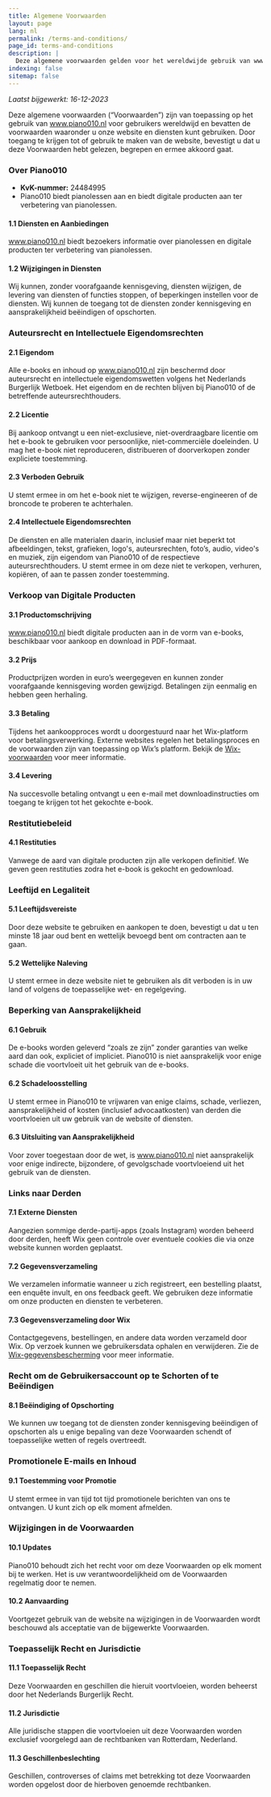 ```yaml
---
title: Algemene Voorwaarden
layout: page
lang: nl
permalink: /terms-and-conditions/
page_id: terms-and-conditions
description: |
  Deze algemene voorwaarden gelden voor het wereldwijde gebruik van www.piano010.nl. Ze beschrijven hoe u onze website en diensten kunt gebruiken. Door de site te bezoeken of te gebruiken, bevestigt u dat u deze voorwaarden hebt gelezen, begrepen en ermee akkoord gaat.
indexing: false
sitemap: false
---
```


_Laatst bijgewerkt: 16-12-2023_

Deze algemene voorwaarden (“Voorwaarden”) zijn van toepassing op het gebruik van www.piano010.nl voor gebruikers wereldwijd en bevatten de voorwaarden waaronder u onze website en diensten kunt gebruiken. Door toegang te krijgen tot of gebruik te maken van de website, bevestigt u dat u deze Voorwaarden hebt gelezen, begrepen en ermee akkoord gaat.

### Over Piano010

- **KvK-nummer:** 24484995
- Piano010 biedt pianolessen aan en biedt digitale producten aan ter verbetering van pianolessen.

#### 1.1 Diensten en Aanbiedingen
www.piano010.nl biedt bezoekers informatie over pianolessen en digitale producten ter verbetering van pianolessen.

#### 1.2 Wijzigingen in Diensten
Wij kunnen, zonder voorafgaande kennisgeving, diensten wijzigen, de levering van diensten of functies stoppen, of beperkingen instellen voor de diensten. Wij kunnen de toegang tot de diensten zonder kennisgeving en aansprakelijkheid beëindigen of opschorten.

### Auteursrecht en Intellectuele Eigendomsrechten

#### 2.1 Eigendom
Alle e-books en inhoud op www.piano010.nl zijn beschermd door auteursrecht en intellectuele eigendomswetten volgens het Nederlands Burgerlijk Wetboek. Het eigendom en de rechten blijven bij Piano010 of de betreffende auteursrechthouders.

#### 2.2 Licentie
Bij aankoop ontvangt u een niet-exclusieve, niet-overdraagbare licentie om het e-book te gebruiken voor persoonlijke, niet-commerciële doeleinden. U mag het e-book niet reproduceren, distribueren of doorverkopen zonder expliciete toestemming.

#### 2.3 Verboden Gebruik
U stemt ermee in om het e-book niet te wijzigen, reverse-engineeren of de broncode te proberen te achterhalen.

#### 2.4 Intellectuele Eigendomsrechten
De diensten en alle materialen daarin, inclusief maar niet beperkt tot afbeeldingen, tekst, grafieken, logo's, auteursrechten, foto’s, audio, video's en muziek, zijn eigendom van Piano010 of de respectieve auteursrechthouders. U stemt ermee in om deze niet te verkopen, verhuren, kopiëren, of aan te passen zonder toestemming.

### Verkoop van Digitale Producten

#### 3.1 Productomschrijving
www.piano010.nl biedt digitale producten aan in de vorm van e-books, beschikbaar voor aankoop en download in PDF-formaat.

#### 3.2 Prijs
Productprijzen worden in euro’s weergegeven en kunnen zonder voorafgaande kennisgeving worden gewijzigd. Betalingen zijn eenmalig en hebben geen herhaling.

#### 3.3 Betaling
Tijdens het aankoopproces wordt u doorgestuurd naar het Wix-platform voor betalingsverwerking. Externe websites regelen het betalingsproces en de voorwaarden zijn van toepassing op Wix’s platform. Bekijk de [Wix-voorwaarden](https://www.wix.com/about/terms-of-payments) voor meer informatie.

#### 3.4 Levering
Na succesvolle betaling ontvangt u een e-mail met downloadinstructies om toegang te krijgen tot het gekochte e-book.

### Restitutiebeleid

#### 4.1 Restituties
Vanwege de aard van digitale producten zijn alle verkopen definitief. We geven geen restituties zodra het e-book is gekocht en gedownload.

### Leeftijd en Legaliteit

#### 5.1 Leeftijdsvereiste
Door deze website te gebruiken en aankopen te doen, bevestigt u dat u ten minste 18 jaar oud bent en wettelijk bevoegd bent om contracten aan te gaan.

#### 5.2 Wettelijke Naleving
U stemt ermee in deze website niet te gebruiken als dit verboden is in uw land of volgens de toepasselijke wet- en regelgeving.

### Beperking van Aansprakelijkheid

#### 6.1 Gebruik
De e-books worden geleverd “zoals ze zijn” zonder garanties van welke aard dan ook, expliciet of impliciet. Piano010 is niet aansprakelijk voor enige schade die voortvloeit uit het gebruik van de e-books.

#### 6.2 Schadeloosstelling
U stemt ermee in Piano010 te vrijwaren van enige claims, schade, verliezen, aansprakelijkheid of kosten (inclusief advocaatkosten) van derden die voortvloeien uit uw gebruik van de website of diensten.

#### 6.3 Uitsluiting van Aansprakelijkheid
Voor zover toegestaan door de wet, is www.piano010.nl niet aansprakelijk voor enige indirecte, bijzondere, of gevolgschade voortvloeiend uit het gebruik van de diensten.

### Links naar Derden

#### 7.1 Externe Diensten
Aangezien sommige derde-partij-apps (zoals Instagram) worden beheerd door derden, heeft Wix geen controle over eventuele cookies die via onze website kunnen worden geplaatst.

#### 7.2 Gegevensverzameling
We verzamelen informatie wanneer u zich registreert, een bestelling plaatst, een enquête invult, en ons feedback geeft. We gebruiken deze informatie om onze producten en diensten te verbeteren.

#### 7.3 Gegevensverzameling door Wix
Contactgegevens, bestellingen, en andere data worden verzameld door Wix. Op verzoek kunnen we gebruikersdata ophalen en verwijderen. Zie de [Wix-gegevensbescherming](https://www.wix.com/about/privacy-dpa-users) voor meer informatie.

### Recht om de Gebruikersaccount op te Schorten of te Beëindigen

#### 8.1 Beëindiging of Opschorting
We kunnen uw toegang tot de diensten zonder kennisgeving beëindigen of opschorten als u enige bepaling van deze Voorwaarden schendt of toepasselijke wetten of regels overtreedt.

### Promotionele E-mails en Inhoud

#### 9.1 Toestemming voor Promotie
U stemt ermee in van tijd tot tijd promotionele berichten van ons te ontvangen. U kunt zich op elk moment afmelden.

### Wijzigingen in de Voorwaarden

#### 10.1 Updates
Piano010 behoudt zich het recht voor om deze Voorwaarden op elk moment bij te werken. Het is uw verantwoordelijkheid om de Voorwaarden regelmatig door te nemen.

#### 10.2 Aanvaarding
Voortgezet gebruik van de website na wijzigingen in de Voorwaarden wordt beschouwd als acceptatie van de bijgewerkte Voorwaarden.

### Toepasselijk Recht en Jurisdictie

#### 11.1 Toepasselijk Recht
Deze Voorwaarden en geschillen die hieruit voortvloeien, worden beheerst door het Nederlands Burgerlijk Recht.

#### 11.2 Jurisdictie
Alle juridische stappen die voortvloeien uit deze Voorwaarden worden exclusief voorgelegd aan de rechtbanken van Rotterdam, Nederland.

#### 11.3 Geschillenbeslechting
Geschillen, controverses of claims met betrekking tot deze Voorwaarden worden opgelost door de hierboven genoemde rechtbanken.
